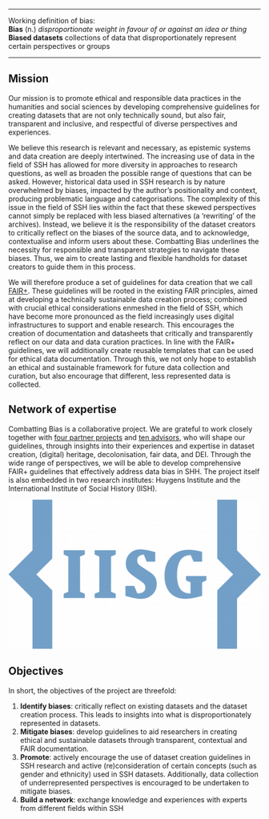 ___
Working definition of bias: <br>
**Bias** (n.) *disproportionate weight in favour of or against an idea or thing* <br>
**Biased datasets** collections of data that disproportionately represent certain perspectives or groups
___

## Mission
Our mission is to promote ethical and responsible data practices in the humanities and social sciences by developing comprehensive guidelines for creating datasets that are not only technically sound, but also fair, transparent and inclusive, and respectful of diverse perspectives and experiences.

We believe this research is relevant and necessary, as epistemic systems and data creation are deeply intertwined. The increasing use of data in the field of SSH has allowed for more diversity in approaches to research questions, as well as broaden the possible range of questions that can be asked. However, historical data used in SSH research is by nature overwhelmed by biases, impacted by the author’s positionality and context, producing problematic language and categorisations. The complexity of this issue in the field of SSH lies within the fact that these skewed perspectives cannot simply be replaced with less biased alternatives (a ‘rewriting’ of the archives). Instead, we believe it is the responsibility of the dataset creators to critically reflect on the biases of the source data, and to acknowledge, contextualise and inform users about these. Combatting Bias underlines the necessity for responsible and transparent strategies to navigate these biases. Thus, we aim to create lasting and flexible handholds for dataset creators to guide them in this process. 

We will therefore produce a set of guidelines for data creation that we call [FAIR+](../fairplusprinciples/). These guidelines will be rooted in the existing FAIR principles, aimed at developing a technically sustainable data creation process; combined with crucial ethical considerations enmeshed in the field of SSH, which have become more pronounced as the field increasingly uses digital infrastructures to support and enable research. This encourages the creation of documentation and datasheets that critically and transparently reflect on our data and data curation practices. In line with the FAIR+ guidelines, we will additionally create reusable templates that can be used for ethical data documentation. Through this, we not only hope to establish an ethical and sustainable framework for future data collection and curation, but also encourage that different, less represented data is collected. 

## Network of expertise
Combatting Bias is a collaborative project. We are grateful to work closely together with [four partner projects](../../team/partners/partnerprojects) and [ten advisors](../../team/partners/advisors), who will shape our guidelines, through insights into their experiences and expertise in dataset creation, (digital) heritage, decolonisation, fair data, and DEI. Through the wide range of perspectives, we will be able to develop comprehensive FAIR+ guidelines that effectively address data bias in SHH. The project itself is also embedded in two research institutes: Huygens Institute and the International Institute of Social History (IISH). 

<div style="text-align: center;">
<img src="/static/img/iisglogo.png" alt="IISG logo" class="responsive-image">
</div>

## Objectives 
In short, the objectives of the project are threefold: 

1. **Identify biases**: critically reflect on existing datasets and the dataset creation process. This leads to insights into what is disproportionately represented in datasets.
2. **Mitigate biases**: develop guidelines to aid researchers in creating ethical and sustainable datasets through transparent, contextual and FAIR documentation. 
3. **Promote**: actively encourage the use of dataset creation guidelines in SSH research and active (re)consideration of certain concepts (such as gender and ethnicity) used in SSH datasets. Additionally, data collection of underrepresented perspectives is encouraged to be undertaken to mitigate biases. 
4. **Build a network**: exchange knowledge and experiences with experts from different fields within SSH 


